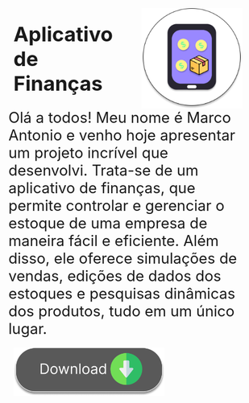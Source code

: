 <div style="display: flex;flex-direction: column;">
    <div style="display: flex;flex-direction: row;;margin: auto auto auto 50px;">
        <h1 style="font-size:30pt; margin: auto 20px auto auto;">
            Aplicativo de Finanças
        </h1>
        <img style="height: auto;width: 200px;" src="/imgs_readme/image 11.png" alt="">
    </div>
    <div>
        <p style="font-size: 22pt;max-width: 1000px;margin: auto auto auto 40px;">
            Olá a todos! Meu nome é Marco Antonio e venho hoje apresentar um projeto incrível que desenvolvi.
            Trata-se
            de
            um aplicativo
            de finanças, que permite controlar e gerenciar o estoque de uma empresa de maneira fácil e eficiente.
            Além
            disso, ele
            oferece simulações de vendas, edições de dados dos estoques e pesquisas dinâmicas dos produtos, tudo em
            um
            único lugar.
        </p>
    </div>
    <div> <a href="https://github.com/marco0antonio0/app-Economia-flutter/raw/main/app-arm64-v8a-release.apk">
            <img style="height: auto;width: 300px;margin: 20px auto auto 50px;" src="/imgs_readme/Component 11.png"
                alt="">
        </a></div>
</div>
